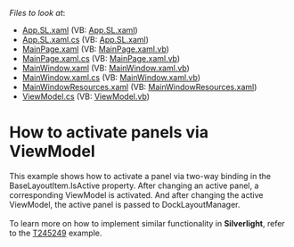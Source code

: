 <!-- default file list -->
*Files to look at*:

* [App.SL.xaml](./CS/App.SL.xaml) (VB: [App.SL.xaml](./VB/App.SL.xaml))
* [App.SL.xaml.cs](./CS/App.SL.xaml.cs) (VB: [App.SL.xaml](./VB/App.SL.xaml))
* [MainPage.xaml](./CS/MainPage.xaml) (VB: [MainPage.xaml.vb](./VB/MainPage.xaml.vb))
* [MainPage.xaml.cs](./CS/MainPage.xaml.cs) (VB: [MainPage.xaml.vb](./VB/MainPage.xaml.vb))
* [MainWindow.xaml](./CS/MainWindow.xaml) (VB: [MainWindow.xaml.vb](./VB/MainWindow.xaml.vb))
* [MainWindow.xaml.cs](./CS/MainWindow.xaml.cs) (VB: [MainWindow.xaml.vb](./VB/MainWindow.xaml.vb))
* [MainWindowResources.xaml](./CS/MainWindowResources.xaml) (VB: [MainWindowResources.xaml](./VB/MainWindowResources.xaml))
* [ViewModel.cs](./CS/ViewModel.cs) (VB: [ViewModel.vb](./VB/ViewModel.vb))
<!-- default file list end -->
# How to activate panels via ViewModel


<p>This example shows how to activate a panel via two-way binding in the BaseLayoutItem.IsActive property. After changing an active panel, a corresponding ViewModel is activated. And after changing the active ViewModel, the active panel is passed to DockLayoutManager.<br /><br />To learn more on how to implement similar functionality in <strong>Silverlight</strong>, refer to the <a href="https://www.devexpress.com/Support/Center/p/T245249">T245249</a> example.</p>

<br/>


